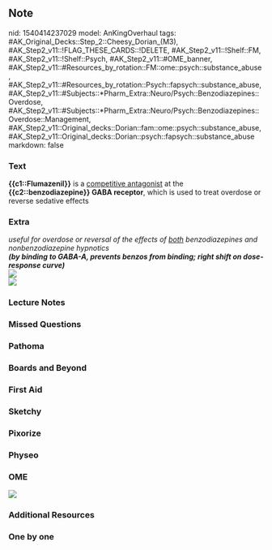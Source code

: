 ## Note
nid: 1540414237029
model: AnKingOverhaul
tags: #AK_Original_Decks::Step_2::Cheesy_Dorian_(M3), #AK_Step2_v11::!FLAG_THESE_CARDS::!DELETE, #AK_Step2_v11::!Shelf::FM, #AK_Step2_v11::!Shelf::Psych, #AK_Step2_v11::#OME_banner, #AK_Step2_v11::#Resources_by_rotation::FM::ome::psych::substance_abuse, #AK_Step2_v11::#Resources_by_rotation::Psych::fapsych::substance_abuse, #AK_Step2_v11::#Subjects::*Pharm_Extra::Neuro/Psych::Benzodiazepines::Overdose, #AK_Step2_v11::#Subjects::*Pharm_Extra::Neuro/Psych::Benzodiazepines::Overdose::Management, #AK_Step2_v11::Original_decks::Dorian::fam::ome::psych::substance_abuse, #AK_Step2_v11::Original_decks::Dorian::psych::fapsych::substance_abuse
markdown: false

### Text
<b>{{c1::Flumazenil}}</b> is a <u>competitive antagonist</u> at the
<b>{{c2::benzodiazepine}} GABA receptor</b>, which is used to treat
overdose or reverse sedative effects

### Extra
<div>
  <i>useful for overdose or reversal of the effects of <u>both</u>
  benzodiazepines and nonbenzodiazepine hypnotics</i>
</div>
<div>
  <i><b>(by binding to GABA-A, prevents benzos from binding; right
  shift on dose-response curve)</b></i>
</div><img src="paste-335806313005558.jpg">
<div><img src="paste-348489351430618.jpg"></div>

### Lecture Notes


### Missed Questions


### Pathoma


### Boards and Beyond


### First Aid


### Sketchy


### Pixorize


### Physeo


### OME
<div class="ome-widget">
  <a href="https://onlinemeded.org?ref=anki"><img src=
  "_OME_AnkiFlashcards_General_3.png"></a>
</div>

### Additional Resources


### One by one


